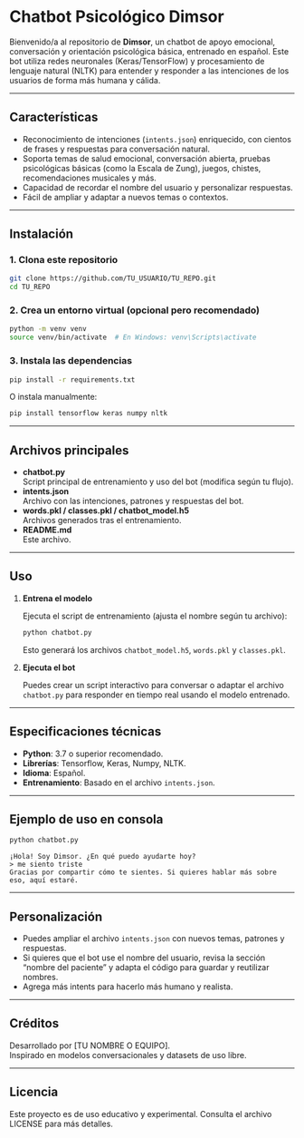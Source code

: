 # Chatbot Psicológico Dimsor

Bienvenido/a al repositorio de **Dimsor**, un chatbot de apoyo emocional, conversación y orientación psicológica básica, entrenado en español. Este bot utiliza redes neuronales (Keras/TensorFlow) y procesamiento de lenguaje natural (NLTK) para entender y responder a las intenciones de los usuarios de forma más humana y cálida.

---

## Características

- Reconocimiento de intenciones (`intents.json`) enriquecido, con cientos de frases y respuestas para conversación natural.
- Soporta temas de salud emocional, conversación abierta, pruebas psicológicas básicas (como la Escala de Zung), juegos, chistes, recomendaciones musicales y más.
- Capacidad de recordar el nombre del usuario y personalizar respuestas.
- Fácil de ampliar y adaptar a nuevos temas o contextos.

---

## Instalación

### 1. Clona este repositorio

```sh
git clone https://github.com/TU_USUARIO/TU_REPO.git
cd TU_REPO
```

### 2. Crea un entorno virtual (opcional pero recomendado)

```sh
python -m venv venv
source venv/bin/activate  # En Windows: venv\Scripts\activate
```

### 3. Instala las dependencias

```sh
pip install -r requirements.txt
```
O instala manualmente:

```sh
pip install tensorflow keras numpy nltk
```

---

## Archivos principales

- **chatbot.py**  
  Script principal de entrenamiento y uso del bot (modifica según tu flujo).
- **intents.json**  
  Archivo con las intenciones, patrones y respuestas del bot.
- **words.pkl / classes.pkl / chatbot_model.h5**  
  Archivos generados tras el entrenamiento.
- **README.md**  
  Este archivo.

---

## Uso

1. **Entrena el modelo**

   Ejecuta el script de entrenamiento (ajusta el nombre según tu archivo):

   ```sh
   python chatbot.py
   ```

   Esto generará los archivos `chatbot_model.h5`, `words.pkl` y `classes.pkl`.

2. **Ejecuta el bot**

   Puedes crear un script interactivo para conversar o adaptar el archivo `chatbot.py` para responder en tiempo real usando el modelo entrenado.

---

## Especificaciones técnicas

- **Python**: 3.7 o superior recomendado.
- **Librerías**: Tensorflow, Keras, Numpy, NLTK.
- **Idioma**: Español.
- **Entrenamiento**: Basado en el archivo `intents.json`.

---

## Ejemplo de uso en consola

```sh
python chatbot.py
```
```
¡Hola! Soy Dimsor. ¿En qué puedo ayudarte hoy?
> me siento triste
Gracias por compartir cómo te sientes. Si quieres hablar más sobre eso, aquí estaré.
```

---

## Personalización

- Puedes ampliar el archivo `intents.json` con nuevos temas, patrones y respuestas.
- Si quieres que el bot use el nombre del usuario, revisa la sección “nombre del paciente” y adapta el código para guardar y reutilizar nombres.
- Agrega más intents para hacerlo más humano y realista.

---

## Créditos

Desarrollado por [TU NOMBRE O EQUIPO].  
Inspirado en modelos conversacionales y datasets de uso libre.

---

## Licencia

Este proyecto es de uso educativo y experimental. Consulta el archivo LICENSE para más detalles.
